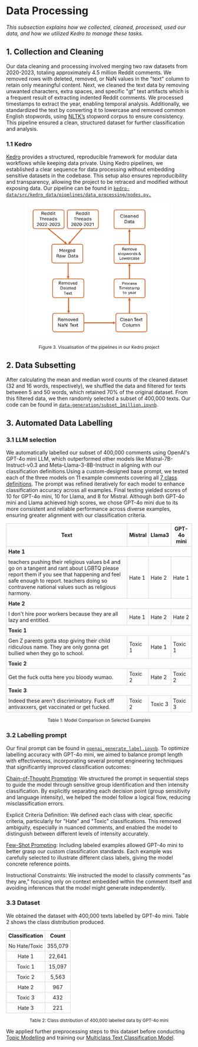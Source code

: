# Data Processing

<!-- _In this subsection, you should provide a clear and detailed explanation of how your data is collected, processed, and used. Some specific parts you should explain are:_

- _Collection: What datasets did you use and how are they collected?_
- _Cleaning: How did you clean the data? How did you treat outliers or missing values?_
- _Features: What feature engineering did you do? Was anything dropped?_
- _Splitting: How did you split the data between training and test sets?_ -->

_This subsection explains how we collected, cleaned, processed, used our data, and how we utilized Kedro to manage these tasks._

## 1. Collection and Cleaning

Our data cleaning and processing involved merging two raw datasets from 2020-2023, totaling approximately 4.5 million Reddit comments. We removed rows with deleted, removed, or NaN values in the "text" column to retain only meaningful content. Next, we cleaned the text data by removing unwanted characters, extra spaces, and specific "gt" text artifacts which is a frequent result of extracting indented Reddit comments. We processed timestamps to extract the year, enabling temporal analysis. Additionally, we standardized the text by converting it to lowercase and removed common English stopwords, using [NLTK’s](https://github.com/nltk/nltk/wiki/FAQ) stopword corpus to ensure consistency. This pipeline ensured a clean, structured dataset for further classification and analysis.

### 1.1 Kedro

[Kedro](https://kedro.org/) provides a structured, reproducible framework for modular data workflows while keeping data private. Using Kedro pipelines, we established a clear sequence for data processing without embedding sensitive datasets in the codebase. This setup also ensures reproducibility and transparency, allowing the project to be retraced and modified without exposing data. Our pipeline can be found in [`kedro-data/src/kedro_data/pipelines/data_processing/nodes.py.`](https://github.com/joytsy/DSA4264-Detoxify/blob/main/kedro-data/src/kedro_data/pipelines/data_processing/nodes.py)

<p align="center">
    <img src="kedroViz.png" alt="kedroViz" width="400">
</p>

<div align="center" style="font-size:  0.85em;">

Figure 3. Visualisation of the pipelines in our Kedro project

</div>

## 2. Data Subsetting

After calculating the mean and median word counts of the cleaned dataset (32 and 16 words, respectively), we shuffled the data and filtered for texts between 5 and 50 words, which retained 70% of the original dataset. From this filtered data, we then randomly selected a subset of 400,000 texts. Our code can be found in [`data-generation/subset_1million.ipynb`](https://github.com/joytsy/DSA4264-Detoxify/blob/main/data-generation/subset_1million.ipynb).

## 3. Automated Data Labelling

### 3.1 LLM selection

We automatically labelled our subset of 400,000 comments using OpenAI's GPT-4o mini LLM, which outperformed other models like Mistral-7B-Instruct-v0.3 and Meta-Llama-3-8B-Instruct in aligning with our classification definitions.Using a custom-designed base prompt, we tested each of the three models on 11 example comments covering all [7 class definitions](../../methodology/index.md#2-class-definitions). The prompt was refined iteratively for each model to enhance classification accuracy across all examples. Final testing yielded scores of 10 for GPT-4o mini, 10 for Llama, and 8 for Mistral. Although both GPT-4o mini and Llama achieved high scores, we chose GPT-4o mini due to its more consistent and reliable performance across diverse examples, ensuring greater alignment with our classification criteria.

<table>
  <tr>
    <th style="border: 1px solid lightgray; padding: 5px;">Text</th>
    <th style="border: 1px solid lightgray; padding: 5px;">Mistral</th>
    <th style="border: 1px solid lightgray; padding: 5px;">Llama3</th>
    <th style="border: 1px solid lightgray; padding: 5px;">GPT-4o mini</th>
  </tr>
  <tr>
    <td style="border: 1px solid lightgray; padding: 5px;" colspan="4"><b>Hate 1</b></td>
  </tr>
  <tr>
    <td style="border: 1px solid lightgray; padding: 5px;">teachers pushing their religious values b4 and go on a tangent and rant about LGBTQ please report them if you see that happening and feel safe enough to report. teachers doing so contravene national values such as religious harmony.</td>
    <td style="border: 1px solid lightgray; padding: 5px;">Hate 1</td>
    <td style="border: 1px solid lightgray; padding: 5px;">Hate 2</td>
    <td style="border: 1px solid lightgray; padding: 5px;">Hate 1</td>
  </tr>
  <tr>
    <td style="border: 1px solid lightgray; padding: 5px;" colspan="4"><b>Hate 2</b></td>
  </tr>
  <tr>
    <td style="border: 1px solid lightgray; padding: 5px;">I don't hire poor workers because they are all lazy and entitled.</td>
    <td style="border: 1px solid lightgray; padding: 5px;">Hate 1</td>
    <td style="border: 1px solid lightgray; padding: 5px;">Hate 2</td>
    <td style="border: 1px solid lightgray; padding: 5px;">Hate 2</td>
  </tr>
  <tr>
    <td style="border: 1px solid lightgray; padding: 5px;" colspan="4"><b>Toxic 1</b></td>
  </tr>
  <tr>
    <td style="border: 1px solid lightgray; padding: 5px;">Gen Z parents gotta stop giving their child ridiculous name. They are only gonna get bullied when they go to school.</td>
    <td style="border: 1px solid lightgray; padding: 5px;">Toxic 1</td>
    <td style="border: 1px solid lightgray; padding: 5px; ">Hate 1</td>
    <td style="border: 1px solid lightgray; padding: 5px; ">Toxic 1</td>
  </tr>
  <tr>
    <td style="border: 1px solid lightgray; padding: 5px; " colspan="4"><b>Toxic 2</b></td>
  </tr>
  <tr>
    <td style="border: 1px solid lightgray; padding: 5px; ">Get the fuck outta here you bloody wumao.</td>
    <td style="border: 1px solid lightgray; padding: 5px; ">Toxic 2</td>
    <td style="border: 1px solid lightgray; padding: 5px; ">Hate 2</td>
    <td style="border: 1px solid lightgray; padding: 5px; ">Toxic 2</td>
  </tr>
  <tr>
    <td style="border: 1px solid lightgray; padding: 5px;" colspan="4"><b>Toxic 3</b></td>
  </tr>
  <tr>
    <td style="border: 1px solid lightgray; padding: 5px; ">Indeed these aren't discriminatory. Fuck off antivaxxers, get vaccinated or get fucked.</td>
    <td style="border: 1px solid lightgray; padding: 5px; ">Toxic 2</td>
    <td style="border: 1px solid lightgray; padding: 5px; ">Toxic 3</td>
    <td style="border: 1px solid lightgray; padding: 5px; ">Toxic 3</td>
  </tr>
</table>

<div align="center"  style="font-size:  0.85em;">

Table 1: Model Comparison on Selected Examples

</div>

### 3.2 Labelling prompt

Our final prompt can be found in [`openai_generate_label.ipynb`](https://github.com/joytsy/DSA4264-Detoxify/blob/main/data-generation/openai/openai_generate_label.ipynb). To optimize labelling accuracy with GPT-4o mini, we aimed to balance prompt length with effectiveness, incorporating several prompt engineering techniques that significantly improved classification outcomes:

[Chain-of-Thought Prompting](https://arxiv.org/abs/2201.11903): We structured the prompt in sequential steps to guide the model through sensitive group identification and then intensity classification. By explicitly separating each decision point (group sensitivity and language intensity), we helped the model follow a logical flow, reducing misclassification errors.

Explicit Criteria Definition: We defined each class with clear, specific criteria, particularly for "Hate" and "Toxic" classifications. This removed ambiguity, especially in nuanced comments, and enabled the model to distinguish between different levels of intensity accurately.

[Few-Shot Prompting](https://arxiv.org/abs/2005.14165): Including labeled examples allowed GPT-4o mini to better grasp our custom classification standards. Each example was carefully selected to illustrate different class labels, giving the model concrete reference points.

Instructional Constraints: We instructed the model to classify comments "as they are," focusing only on context embedded within the comment itself and avoiding inferences that the model might generate independently.

### 3.3 Dataset

We obtained the dataset with 400,000 texts labelled by GPT-4o mini. Table 2 shows the class distribution produced.

<div align="center">

<table style="border-collapse: collapse; width: 100%; margin: auto;">
  <tr>
    <th style="border: 1px solid lightgray; padding: 5px; text-align: center;">Classification</th>
    <th style="border: 1px solid lightgray; padding: 5px; text-align: center;">Count</th>
  </tr>
  <tr>
    <td style="border: 1px solid lightgray; padding: 5px; text-align: center;">No Hate/Toxic</td>
    <td style="border: 1px solid lightgray; padding: 5px; text-align: center;">355,079</td>
  </tr>
  <tr>
    <td style="border: 1px solid lightgray; padding: 5px; text-align: center;">Hate 1</td>
    <td style="border: 1px solid lightgray; padding: 5px; text-align: center;">22,641</td>
  </tr>
  <tr>
    <td style="border: 1px solid lightgray; padding: 5px; text-align: center;">Toxic 1</td>
    <td style="border: 1px solid lightgray; padding: 5px; text-align: center;">15,097</td>
  </tr>
  <tr>
    <td style="border: 1px solid lightgray; padding: 5px; text-align: center;">Toxic 2</td>
    <td style="border: 1px solid lightgray; padding: 5px; text-align: center;">5,563</td>
  </tr>
  <tr>
    <td style="border: 1px solid lightgray; padding: 5px; text-align: center;">Hate 2</td>
    <td style="border: 1px solid lightgray; padding: 5px; text-align: center;">967</td>
  </tr>
  <tr>
    <td style="border: 1px solid lightgray; padding: 5px; text-align: center;">Toxic 3</td>
    <td style="border: 1px solid lightgray; padding: 5px; text-align: center;">432</td>
  </tr>
  <tr>
    <td style="border: 1px solid lightgray; padding: 5px; text-align: center;">Hate 3</td>
    <td style="border: 1px solid lightgray; padding: 5px; text-align: center;">221</td>
  </tr>
</table>

</div>

<div align="center" style="font-size:  0.85em;">

Table 2: Class distribution of 400,000 labelled data by GPT-4o mini

</div>

We applied further preprocessing steps to this dataset before conducting [Topic Modelling](../modelling/model2.md#methodology-and-tools-for-analyzing-reddit-data) and training our [Multiclass Text Classification Model](..//modelling/model1.md#multiclass-text-classification-model).
